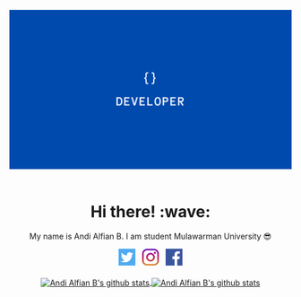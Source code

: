 <a align='center' href="https://github.com/anddfian"><img src="https://github.com/anddfian/anddfian/blob/main/images/header.png?raw=true"></a>&nbsp;&nbsp;
<h1 align='center'> Hi there! :wave:</h1>
<p align='center'> My name is Andi Alfian B. I am student Mulawarman University 😎 </p>
<p align='center'>
   <a href="https://twitter.com/anddfian"><img height="30" src="https://github.com/anddfian/anddfian/blob/main/images/twitter.png?raw=true"></a>&nbsp;&nbsp;
   <a href="https://instagram.com/anddfian"><img height="30" src="https://github.com/anddfian/anddfian/blob/main/images/instagram.png?raw=true"></a>&nbsp;&nbsp;
   <a href="https://www.facebook.com/anddfian"><img height="30" src="https://github.com/anddfian/anddfian/blob/main/images/facebook.png?raw=true"></a>
   <br/><br/>
   <a href="https://github.com/anddfian/">
   <img align="center" src="https://github-readme-stats.vercel.app/api/top-langs/?username=anddfian&layout=compact" alt="Andi Alfian B's github stats"/>
   </a>
   <a href="https://github.com/anddfian/">
   <img align="center" src="https://github-readme-stats.vercel.app/api?username=anddfian&hide=issues&count_private=true&show_icons=true" alt="Andi Alfian B's github stats" />
   </a>
</p>

